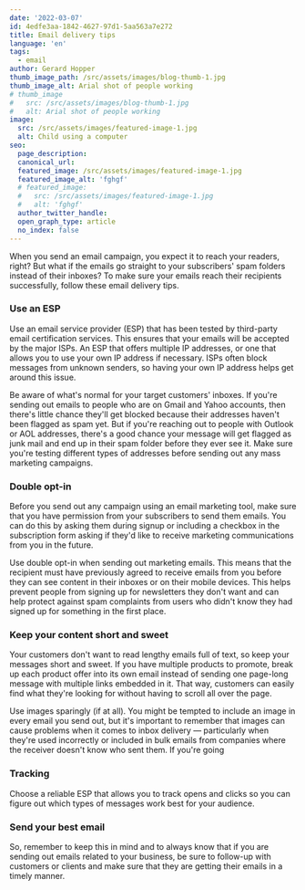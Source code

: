 ```yaml
---
date: '2022-03-07'
id: 4edfe3aa-1842-4627-97d1-5aa563a7e272
title: Email delivery tips
language: 'en'
tags:
  - email
author: Gerard Hopper
thumb_image_path: /src/assets/images/blog-thumb-1.jpg
thumb_image_alt: Arial shot of people working
# thumb_image
#   src: /src/assets/images/blog-thumb-1.jpg
#   alt: Arial shot of people working
image:
  src: /src/assets/images/featured-image-1.jpg
  alt: Child using a computer
seo:
  page_description:
  canonical_url:
  featured_image: /src/assets/images/featured-image-1.jpg
  featured_image_alt: 'fghgf'
  # featured_image:
  #   src: /src/assets/images/featured-image-1.jpg
  #   alt: 'fghgf'
  author_twitter_handle:
  open_graph_type: article
  no_index: false
---
```


When you send an email campaign, you expect it to reach your readers, right? But
what if the emails go straight to your subscribers' spam folders instead of
their inboxes? To make sure your emails reach their recipients successfully,
follow these email delivery tips.

### Use an ESP

Use an email service provider (ESP) that has been tested by third-party email
certification services. This ensures that your emails will be accepted by the
major ISPs. An ESP that offers multiple IP addresses, or one that allows you to
use your own IP address if necessary. ISPs often block messages from unknown
senders, so having your own IP address helps get around this issue.

Be aware of what's normal for your target customers' inboxes. If you're sending
out emails to people who are on Gmail and Yahoo accounts, then there's little
chance they'll get blocked because their addresses haven't been flagged as spam
yet. But if you're reaching out to people with Outlook or AOL addresses, there's
a good chance your message will get flagged as junk mail and end up in their
spam folder before they ever see it. Make sure you're testing different types of
addresses before sending out any mass marketing campaigns.

### Double opt-in

Before you send out any campaign using an email marketing tool, make sure that
you have permission from your subscribers to send them emails. You can do this
by asking them during signup or including a checkbox in the subscription form
asking if they'd like to receive marketing communications from you in the
future.

Use double opt-in when sending out marketing emails. This means that the
recipient must have previously agreed to receive emails from you before they can
see content in their inboxes or on their mobile devices. This helps prevent
people from signing up for newsletters they don't want and can help protect
against spam complaints from users who didn't know they had signed up for
something in the first place.

### Keep your content short and sweet

Your customers don't want to read lengthy emails full of text, so keep your
messages short and sweet. If you have multiple products to promote, break up
each product offer into its own email instead of sending one page-long message
with multiple links embedded in it. That way, customers can easily find what
they're looking for without having to scroll all over the page.

Use images sparingly (if at all). You might be tempted to include an image in
every email you send out, but it's important to remember that images can cause
problems when it comes to inbox delivery — particularly when they're used
incorrectly or included in bulk emails from companies where the receiver doesn't
know who sent them. If you're going

### Tracking

Choose a reliable ESP that allows you to track opens and clicks so you can
figure out which types of messages work best for your audience.

### Send your best email

So, remember to keep this in mind and to always know that if you are sending out
emails related to your business, be sure to follow-up with customers or clients
and make sure that they are getting their emails in a timely manner.
